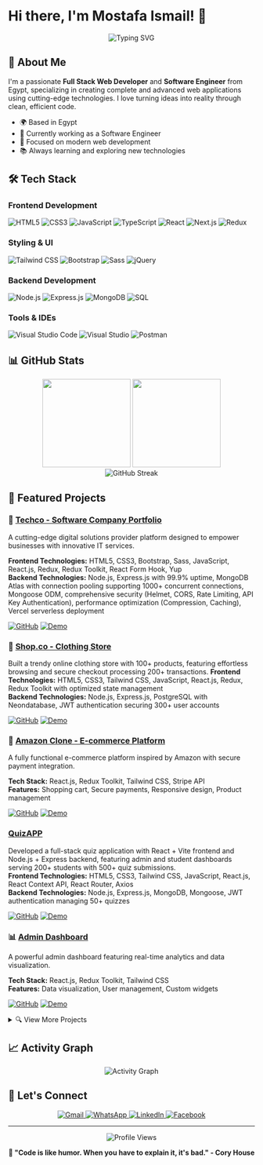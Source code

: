 # Hi there, I'm Mostafa Ismail! 👋

<p align="center">
  <img src="https://readme-typing-svg.herokuapp.com?font=Fira+Code&pause=1000&color=2196F3&center=true&vCenter=true&width=435&lines=Full+Stack+Web+Developer;Software+Engineer+from+Egypt;Passionate+about+Modern+Technologies" alt="Typing SVG" />
</p>

## 🚀 About Me

I'm a passionate **Full Stack Web Developer** and **Software Engineer** from Egypt, specializing in creating complete and advanced web applications using cutting-edge technologies. I love turning ideas into reality through clean, efficient code.

- 🌍 Based in Egypt
- 💼 Currently working as a Software Engineer
- 🎯 Focused on modern web development
- 📚 Always learning and exploring new technologies

## 🛠️ Tech Stack

### Frontend Development
![HTML5](https://img.shields.io/badge/HTML5-E34F26?style=for-the-badge&logo=html5&logoColor=white)
![CSS3](https://img.shields.io/badge/CSS3-1572B6?style=for-the-badge&logo=css3&logoColor=white)
![JavaScript](https://img.shields.io/badge/JavaScript-F7DF1E?style=for-the-badge&logo=javascript&logoColor=black)
![TypeScript](https://img.shields.io/badge/TypeScript-3178C6?style=for-the-badge&logo=typescript&logoColor=white)
![React](https://img.shields.io/badge/React-61DAFB?style=for-the-badge&logo=react&logoColor=black)
![Next.js](https://img.shields.io/badge/Next.js-000000?style=for-the-badge&logo=nextdotjs&logoColor=white)
![Redux](https://img.shields.io/badge/Redux-764ABC?style=for-the-badge&logo=redux&logoColor=white)

### Styling & UI
![Tailwind CSS](https://img.shields.io/badge/Tailwind_CSS-06B6D4?style=for-the-badge&logo=tailwindcss&logoColor=white)
![Bootstrap](https://img.shields.io/badge/Bootstrap-7952B3?style=for-the-badge&logo=bootstrap&logoColor=white)
![Sass](https://img.shields.io/badge/Sass-CC6699?style=for-the-badge&logo=sass&logoColor=white)
![jQuery](https://img.shields.io/badge/jQuery-0769AD?style=for-the-badge&logo=jquery&logoColor=white)

### Backend Development
![Node.js](https://img.shields.io/badge/Node.js-339933?style=for-the-badge&logo=nodedotjs&logoColor=white)
![Express.js](https://img.shields.io/badge/Express.js-000000?style=for-the-badge&logo=express&logoColor=white)
![MongoDB](https://img.shields.io/badge/MongoDB-47A248?style=for-the-badge&logo=mongodb&logoColor=white)
![SQL](https://img.shields.io/badge/SQL-FF4500?style=for-the-badge&logo=database&logoColor=white)


### Tools & IDEs
![Visual Studio Code](https://img.shields.io/badge/VS_Code-0078d7?style=for-the-badge&logo=visual-studio-code&logoColor=white)
![Visual Studio](https://img.shields.io/badge/Visual_Studio-5C2D91?style=for-the-badge&logo=visualstudio&logoColor=white)
![Postman](https://img.shields.io/badge/Postman-FF6C37?style=for-the-badge&logo=postman&logoColor=white)

## 📊 GitHub Stats

<div align="center">
  <img height="180em" src="https://github-readme-stats.vercel.app/api?username=asmaylmr117&show_icons=true&theme=tokyonight&include_all_commits=true&count_private=true"/>
  <img height="180em" src="https://github-readme-stats.vercel.app/api/top-langs/?username=asmaylmr117&layout=compact&langs_count=8&theme=tokyonight"/>
</div>

<div align="center">
  <img src="https://github-readme-streak-stats.herokuapp.com/?user=asmaylmr117&theme=tokyonight" alt="GitHub Streak" />
</div>

## 🌟 Featured Projects

### 🏢 [Techco - Software Company Portfolio](https://software-company-mu.vercel.app/)
A cutting-edge digital solutions provider platform designed to empower businesses with innovative IT services.

 **Frontend Technologies:** HTML5, CSS3, Bootstrap, Sass, JavaScript, React.js, Redux, Redux Toolkit, React Form Hook, Yup  
 **Backend Technologies:** Node.js, Express.js with 99.9% uptime, MongoDB Atlas with connection pooling supporting 1000+ concurrent connections,
Mongoose ODM, comprehensive security (Helmet, CORS, Rate Limiting, API Key Authentication), performance optimization (Compression, Caching),
Vercel serverless deployment

[![GitHub](https://img.shields.io/badge/GitHub-Repository-181717?style=for-the-badge&logo=github)](https://github.com/asmaylmr117/software-company)
[![Demo](https://img.shields.io/badge/Live-Demo-4CAF50?style=for-the-badge&logo=vercel)](https://software-company-mu.vercel.app/)

### 👕 [Shop.co - Clothing Store](https://shop-co-front.vercel.app/)
Built a trendy online clothing store with 100+ products, featuring effortless browsing and secure checkout processing 200+ transactions.
**Frontend Technologies:** HTML5, CSS3, Tailwind CSS, JavaScript, React.js, Redux, Redux Toolkit with optimized state management  
**Backend Technologies:** Node.js, Express.js, PostgreSQL with Neondatabase, JWT authentication securing 300+ user accounts

[![GitHub](https://img.shields.io/badge/GitHub-Repository-181717?style=for-the-badge&logo=github)](https://github.com/asmaylmr117/shop.co.front)
[![Demo](https://img.shields.io/badge/Live-Demo-4CAF50?style=for-the-badge&logo=vercel)](https://shop-co-front.vercel.app/)


### 🛒 [Amazon Clone - E-commerce Platform](https://amazon-five-smoky.vercel.app/)
A fully functional e-commerce platform inspired by Amazon with secure payment integration.

**Tech Stack:** React.js, Redux Toolkit, Tailwind CSS, Stripe API  
**Features:** Shopping cart, Secure payments, Responsive design, Product management

[![GitHub](https://img.shields.io/badge/GitHub-Repository-181717?style=for-the-badge&logo=github)](https://github.com/asmaylmr117/Amazon-Ecommerce)
[![Demo](https://img.shields.io/badge/Live-Demo-4CAF50?style=for-the-badge&logo=vercel)](https://amazon-five-smoky.vercel.app/)

### [QuizAPP](https://quiz-front-t8ti.vercel.app/)
Developed a full-stack quiz application with React + Vite frontend and Node.js + Express backend, featuring admin and student dashboards serving 200+
students with 500+ quiz submissions.  
 **Frontend Technologies:** HTML5, CSS3, Tailwind CSS, JavaScript, React.js, React Context API, React Router, Axios  
 **Backend Technologies:** Node.js, Express.js, MongoDB, Mongoose, JWT authentication managing 50+ quizzes

 [![GitHub](https://img.shields.io/badge/GitHub-Repository-181717?style=for-the-badge&logo=github)](https://github.com/asmaylmr117/Quiz_front)
[![Demo](https://img.shields.io/badge/Live-Demo-4CAF50?style=for-the-badge&logo=vercel)](https://quiz-front-t8ti.vercel.app/)

### 📊 [Admin Dashboard](https://dashboard-admin-wine.vercel.app/)
A powerful admin dashboard featuring real-time analytics and data visualization.

**Tech Stack:** React.js, Redux Toolkit, Tailwind CSS  
**Features:** Data visualization, User management, Custom widgets

[![GitHub](https://img.shields.io/badge/GitHub-Repository-181717?style=for-the-badge&logo=github)](https://github.com/asmaylmr117/Dashboard-Admin)
[![Demo](https://img.shields.io/badge/Live-Demo-4CAF50?style=for-the-badge&logo=vercel)](https://dashboard-admin-wine.vercel.app/)

<details>
<summary>🔍 View More Projects</summary>


### 📿 [Religious Platform](https://gana-2fau.vercel.app/)
Spiritual platform offering Quran recitations and interactive features.

[![GitHub](https://img.shields.io/badge/GitHub-Repository-181717?style=for-the-badge&logo=github)](https://github.com/asmaylmr117/GANA.)
[![Demo](https://img.shields.io/badge/Live-Demo-4CAF50?style=for-the-badge&logo=vercel)](https://gana-2fau.vercel.app/)

### 🎵 [Music Store](https://music-store-rho.vercel.app/)
Web application for browsing and purchasing musical instruments.

[![GitHub](https://img.shields.io/badge/GitHub-Repository-181717?style=for-the-badge&logo=github)](https://github.com/asmaylmr117/music-Store)
[![Demo](https://img.shields.io/badge/Live-Demo-4CAF50?style=for-the-badge&logo=vercel)](https://music-store-rho.vercel.app/)

### 🏖️ [Tourism Platform](https://tourism-site-six.vercel.app/)
Interactive tourism platform with multilingual support.

[![GitHub](https://img.shields.io/badge/GitHub-Repository-181717?style=for-the-badge&logo=github)](https://github.com/asmaylmr117/tourism-site)
[![Demo](https://img.shields.io/badge/Live-Demo-4CAF50?style=for-the-badge&logo=vercel)](https://tourism-site-six.vercel.app/)

</details>

## 📈 Activity Graph

<div align="center">
  <img src="https://github-readme-activity-graph.vercel.app/graph?username=asmaylmr117&theme=tokyo-night&bg_color=0D1117&color=5BCDEC&line=5BCDEC&point=FFFFFF&area=true&hide_border=true" alt="Activity Graph" />
</div>

## 🤝 Let's Connect

<p align="center">
  <a href="mailto:asmaylmr117@gmail.com">
    <img src="https://img.shields.io/badge/Gmail-D14836?style=for-the-badge&logo=gmail&logoColor=white" alt="Gmail"/>
  </a>
  <a href="https://wa.me/+201066915691">
    <img src="https://img.shields.io/badge/WhatsApp-25D366?style=for-the-badge&logo=whatsapp&logoColor=white" alt="WhatsApp"/>
  </a>
  <a href="https://www.linkedin.com/in/mostafa-ismail-alanani-657228259">
    <img src="https://img.shields.io/badge/LinkedIn-0077B5?style=for-the-badge&logo=linkedin&logoColor=white" alt="LinkedIn"/>
  </a>
  <a href="https://www.facebook.com/mostafa.enani.71">
    <img src="https://img.shields.io/badge/Facebook-1877F2?style=for-the-badge&logo=facebook&logoColor=white" alt="Facebook"/>
  </a>
</p>

---

<div align="center">
  <img src="https://komarev.com/ghpvc/?username=asmaylmr117&color=blueviolet&style=for-the-badge" alt="Profile Views" />
  
  **💬 "Code is like humor. When you have to explain it, it's bad." - Cory House**
</div>
